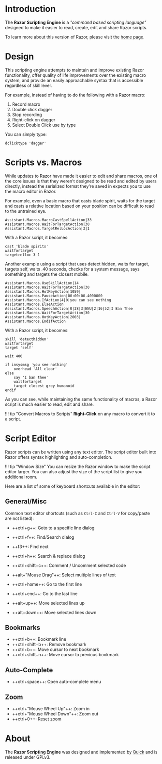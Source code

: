 # Introduction

The **Razor Scripting Engine** is a _"command based scripting language"_ designed to make it easier to read, create, edit and share Razor scripts.

To learn more about this version of Razor, please visit the [home page](https://www.razorce.com).

# Design

This scripting engine attempts to maintain and improve existing Razor functionality, offer quality of life improvements over the existing macro system, and provide an easily approachable syntax that is accessible regardless of skill level.

For example, instead of having to do the following with a Razor macro:

1. Record macro
2. Double click dagger
3. Stop recording
4. Right-click on dagger
5. Select Double Click use by type

You can simply type:

```vim
dclicktype 'dagger'
```

# Scripts vs. Macros

While updates to Razor have made it easier to edit and share macros, one of the core issues is that they weren't designed to be read and edited by users directly, instead the serialized format they're saved in expects you to use the macro editor in Razor.

For example, even a basic macro that casts blade spirit, waits for the target and casts a relative location based on your position can be difficult to read to the untrained eye.

```vim
Assistant.Macros.MacroCastSpellAction|33
Assistant.Macros.WaitForTargetAction|30
Assistant.Macros.TargetRelLocAction|3|1
```

With a Razor script, it becomes:

```vim
cast 'blade spirits'
waitfortarget
targetrelloc 3 1
```

Another example using a script that uses detect hidden, waits for target, targets self, waits .40 seconds, checks for a system message, says something and targets the closest mobile.

```vim
Assistant.Macros.UseSkillAction|14
Assistant.Macros.WaitForTargetAction|30
Assistant.Macros.HotKeyAction|1059|
Assistant.Macros.PauseAction|00:00:00.4000000
Assistant.Macros.IfAction|4|0|you can see nothing
Assistant.Macros.ElseAction
Assistant.Macros.SpeechAction|0|38|3|ENU|2|16|52|I Ban Thee
Assistant.Macros.WaitForTargetAction|30
Assistant.Macros.HotKeyAction|2003|
Assistant.Macros.EndIfAction
```

With a Razor script, it becomes:

```vim
skill 'detecthidden'
waitfortarget
target 'self'

wait 400

if insysmsg 'you see nothing'
    overhead 'All clear'
else
    say 'I ban thee'
    waitfortarget
    target closest grey humanoid
endif
```

As you can see, while maintaining the same functionality of macros, a Razor script is much easier to read, edit and share.

!!! tip "Convert Macros to Scripts"
    **Right-Click** on any macro to convert it to a script.

# Script Editor

Razor scripts can be written using any text editor. The script editor built into Razor offers syntax highlighting and auto-completion.

!!! tip "Window Size"
    You can resize the Razor window to make the script editor larger. You can also adjust the size of the script list to give you additional room.

Here are a list of some of keyboard shortcuts available in the editor:

## General/Misc

Common text editor shortcuts (such as `Ctrl-C` and `Ctrl-V` for copy/paste are not listed):

- ++ctrl+g++: Goto to a specific line dialog

- ++ctrl+f++: Find/Search dialog
- ++f3++: Find next
- ++ctrl+h++: Search & replace dialog
- ++ctrl+shift+c++: Comment / Uncomment selected code
- ++alt+"Mouse Drag"++: Select multiple lines of text
- ++ctrl+home++: Go to the first line
- ++ctrl+end++: Go to the last line
- ++alt+up++: Move selected lines up
- ++alt+down++: Move selected lines down

## Bookmarks

- ++ctrl+b++: Bookmark line
- ++ctrl+shift+b++: Remove bookmark
- ++ctrl+b++: Move cursor to next bookmark
- ++ctrl+shift+n++: Move cursor to previous bookmark

## Auto-Complete

- ++ctrl+space++: Open auto-complete menu

## Zoom

- ++ctrl+"Mouse Wheel Up"++: Zoom in
- ++ctrl+"Mouse Wheel Down"++: Zoom out
- ++ctrl+0++: Reset zoom

# About

The **Razor Scripting Engine** was designed and implemented by [Quick](https://github.com/markdwags) and is released under GPLv3.